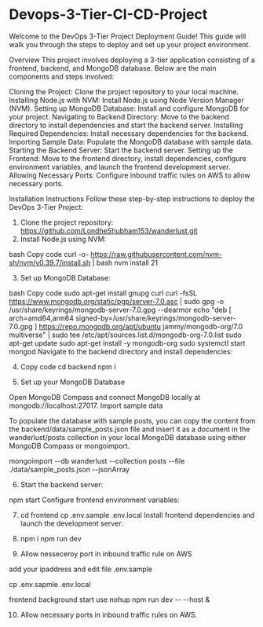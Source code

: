 # Devops-3-Tier-CI-CD-Project

Welcome to the DevOps 3-Tier Project Deployment Guide! This guide will walk you through the steps to deploy and set up your project environment.

Overview
This project involves deploying a 3-tier application consisting of a frontend, backend, and MongoDB database. Below are the main components and steps involved:

Cloning the Project: Clone the project repository to your local machine.
Installing Node.js with NVM: Install Node.js using Node Version Manager (NVM).
Setting up MongoDB Database: Install and configure MongoDB for your project.
Navigating to Backend Directory: Move to the backend directory to install dependencies and start the backend server.
Installing Required Dependencies: Install necessary dependencies for the backend.
Importing Sample Data: Populate the MongoDB database with sample data.
Starting the Backend Server: Start the backend server.
Setting up the Frontend: Move to the frontend directory, install dependencies, configure environment variables, and launch the frontend development server.
Allowing Necessary Ports: Configure inbound traffic rules on AWS to allow necessary ports.

Installation Instructions
Follow these step-by-step instructions to deploy the DevOps 3-Tier Project:

1. Clone the project repository: https://github.com/LondheShubham153/wanderlust.git
2. Install Node.js using NVM:

bash
Copy code
curl -o- https://raw.githubusercontent.com/nvm-sh/nvm/v0.39.7/install.sh | bash
nvm install 21

3. Set up MongoDB Database:

bash
Copy code
sudo apt-get install gnupg curl
curl -fsSL https://www.mongodb.org/static/pgp/server-7.0.asc | sudo gpg -o /usr/share/keyrings/mongodb-server-7.0.gpg --dearmor
echo "deb [ arch=amd64,arm64 signed-by=/usr/share/keyrings/mongodb-server-7.0.gpg ] https://repo.mongodb.org/apt/ubuntu jammy/mongodb-org/7.0 multiverse" | sudo tee /etc/apt/sources.list.d/mongodb-org-7.0.list
sudo apt-get update
sudo apt-get install -y mongodb-org
sudo systemctl start mongod
Navigate to the backend directory and install dependencies:

4. Copy code
   cd backend
   npm i

5. Set up your MongoDB Database

Open MongoDB Compass and connect MongoDB locally at mongodb://localhost:27017.
Import sample data

To populate the database with sample posts, you can copy the content from the backend/data/sample_posts.json file and insert it as a document in the wanderlust/posts collection in your local MongoDB database using either MongoDB Compass or mongoimport.

mongoimport --db wanderlust --collection posts --file ./data/sample_posts.json --jsonArray

6. Start the backend server:

npm start
Configure frontend environment variables:

7. cd frontend
cp .env.sample .env.local
Install frontend dependencies and launch the development server:

8. npm i
npm run dev

9. Allow nesseceroy port in inbound traffic rule on AWS

add your ipaddress and edit file .env.sample

cp .env.sapmle .env.local

frontend background start use nohup npm run dev -- --host &

10. Allow necessary ports in inbound traffic rules on AWS.
